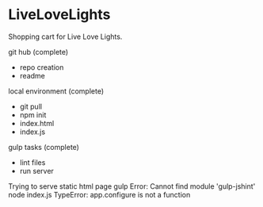 # LiveLoveLights
Shopping cart for Live Love Lights.

git hub (complete)
  - repo creation
  - readme

local environment (complete)
  - git pull
  - npm init
  - index.html
  - index.js

gulp tasks (complete)
  - lint files
  - run server

Trying to serve static html page
  gulp
    Error: Cannot find module 'gulp-jshint'
  node index.js
    TypeError: app.configure is not a function 
